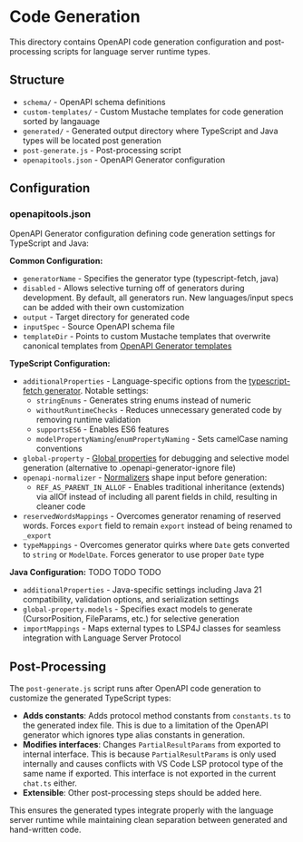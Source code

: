 # Code Generation

This directory contains OpenAPI code generation configuration and post-processing scripts for language server runtime types.

## Structure

- `schema/` - OpenAPI schema definitions
- `custom-templates/` - Custom Mustache templates for code generation sorted by langauage
- `generated/` - Generated output directory where TypeScript and Java types will be located post generation
- `post-generate.js` - Post-processing script
- `openapitools.json` - OpenAPI Generator configuration

## Configuration

### openapitools.json

OpenAPI Generator configuration defining code generation settings for TypeScript and Java:

**Common Configuration:**
- `generatorName` - Specifies the generator type (typescript-fetch, java)
- `disabled` - Allows selective turning off of generators during development. By default, all generators run. New languages/input specs can be added with their own customization
- `output` - Target directory for generated code
- `inputSpec` - Source OpenAPI schema file
- `templateDir` - Points to custom Mustache templates that overwrite canonical templates from [OpenAPI Generator templates](https://openapi-generator.tech/docs/templating)

**TypeScript Configuration:**
- `additionalProperties` - Language-specific options from the [typescript-fetch generator](https://openapi-generator.tech/docs/generators/typescript-fetch/). Notable settings:
  - `stringEnums` - Generates string enums instead of numeric
  - `withoutRuntimeChecks` - Reduces unnecessary generated code by removing runtime validation
  - `supportsES6` - Enables ES6 features
  - `modelPropertyNaming`/`enumPropertyNaming` - Sets camelCase naming conventions
- `global-property` - [Global properties](https://openapi-generator.tech/docs/globals) for debugging and selective model generation (alternative to .openapi-generator-ignore file)
- `openapi-normalizer` - [Normalizers](https://openapi-generator.tech/docs/customization/#openapi-normalizer) shape input before generation:
  - `REF_AS_PARENT_IN_ALLOF` - Enables traditional inheritance (extends) via allOf instead of including all parent fields in child, resulting in cleaner code
- `reservedWordsMappings` - Overcomes generator renaming of reserved words. Forces `export` field to remain `export` instead of being renamed to `_export`
- `typeMappings` - Overcomes generator quirks where `Date` gets converted to `string` or `ModelDate`. Forces generator to use proper `Date` type

**Java Configuration:** TODO TODO TODO
- `additionalProperties` - Java-specific settings including Java 21 compatibility, validation options, and serialization settings
- `global-property.models` - Specifies exact models to generate (CursorPosition, FileParams, etc.) for selective generation
- `importMappings` - Maps external types to LSP4J classes for seamless integration with Language Server Protocol

## Post-Processing

The `post-generate.js` script runs after OpenAPI code generation to customize the generated TypeScript types:

- **Adds constants**: Adds protocol method constants from `constants.ts` to the generated index file. This is due to a limitation of the OpenAPI generator which ignores type alias constants in generation.
- **Modifies interfaces**: Changes `PartialResultParams` from exported to internal interface. This is because `PartialResultParams` is only used internally and causes conflicts with VS Code LSP protocol type of the same name if exported. This interface is not exported in the current `chat.ts` either.   
- **Extensible**: Other post-processing steps should be added here.

This ensures the generated types integrate properly with the language server runtime while maintaining clean separation between generated and hand-written code.